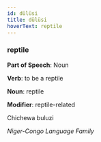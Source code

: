 ```yaml
---
id: dülüsi
title: dülüsi
hoverText: reptile
---
```


### reptile

**Part of Speech**: Noun

**Verb**: to be a reptile

**Noun**: reptile

**Modifier**: reptile-related

Chichewa buluzi 

*Niger-Congo Language Family*